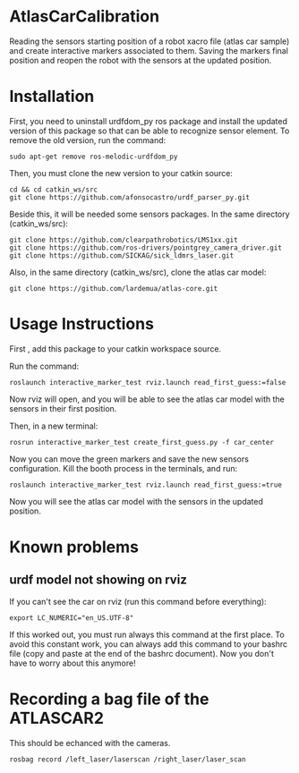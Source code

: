 # AtlasCarCalibration
Reading the sensors starting position of a robot xacro file (atlas car sample) and create interactive markers associated to them.
Saving the markers final position and reopen the robot with the sensors at the updated position.

# Installation
First, you need to uninstall urdfdom_py ros package and install the updated version of this package so that can be able to recognize sensor element.
To remove the old version, run the command:
```
sudo apt-get remove ros-melodic-urdfdom_py
```
Then, you must clone the new version to your catkin source:
```
cd && cd catkin_ws/src
git clone https://github.com/afonsocastro/urdf_parser_py.git
```
Beside this, it will be needed some sensors packages.
In the same directory (catkin_ws/src):
```
git clone https://github.com/clearpathrobotics/LMS1xx.git
git clone https://github.com/ros-drivers/pointgrey_camera_driver.git
git clone https://github.com/SICKAG/sick_ldmrs_laser.git
```
Also, in the same directory (catkin_ws/src), clone the atlas car model:
````
git clone https://github.com/lardemua/atlas-core.git
```` 

# Usage Instructions
First , add this package to your catkin workspace source.

Run the command:
```
roslaunch interactive_marker_test rviz.launch read_first_guess:=false
```

Now rviz will open, and you will be able to see the atlas car model with the sensors in their first position.

Then, in a new terminal:
```
rosrun interactive_marker_test create_first_guess.py -f car_center
```

Now you can move the green markers and save the new sensors configuration.
Kill the booth process in the terminals, and run:

```
roslaunch interactive_marker_test rviz.launch read_first_guess:=true
```
Now you will see the atlas car model with the sensors in the updated position.

# Known problems

## urdf model not showing on rviz

If you can't see the car on rviz (run this command before everything):

```
export LC_NUMERIC="en_US.UTF-8"
```

If this worked out, you must run always this command at the first place. To avoid this constant work, you can always
add this command to your bashrc file (copy and paste at the end of the bashrc document).
Now you don't have to worry about this anymore!

# Recording a bag file of the ATLASCAR2

This should be echanced with the cameras.

```
rosbag record /left_laser/laserscan /right_laser/laser_scan
```
